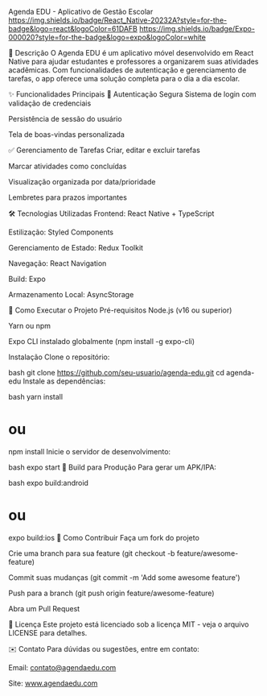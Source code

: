 Agenda EDU - Aplicativo de Gestão Escolar
https://img.shields.io/badge/React_Native-20232A?style=for-the-badge&logo=react&logoColor=61DAFB
https://img.shields.io/badge/Expo-000020?style=for-the-badge&logo=expo&logoColor=white

📝 Descrição
O Agenda EDU é um aplicativo móvel desenvolvido em React Native para ajudar estudantes e professores a organizarem suas atividades acadêmicas. Com funcionalidades de autenticação e gerenciamento de tarefas, o app oferece uma solução completa para o dia a dia escolar.

✨ Funcionalidades Principais
🔐 Autenticação Segura
Sistema de login com validação de credenciais

Persistência de sessão do usuário

Tela de boas-vindas personalizada

✅ Gerenciamento de Tarefas
Criar, editar e excluir tarefas

Marcar atividades como concluídas

Visualização organizada por data/prioridade

Lembretes para prazos importantes

🛠 Tecnologias Utilizadas
Frontend: React Native + TypeScript

Estilização: Styled Components

Gerenciamento de Estado: Redux Toolkit

Navegação: React Navigation

Build: Expo

Armazenamento Local: AsyncStorage

🚀 Como Executar o Projeto
Pré-requisitos
Node.js (v16 ou superior)

Yarn ou npm

Expo CLI instalado globalmente (npm install -g expo-cli)

Instalação
Clone o repositório:

bash
git clone https://github.com/seu-usuario/agenda-edu.git
cd agenda-edu
Instale as dependências:

bash
yarn install
# ou
npm install
Inicie o servidor de desenvolvimento:

bash
expo start
📱 Build para Produção
Para gerar um APK/IPA:

bash
expo build:android
# ou
expo build:ios
🤝 Como Contribuir
Faça um fork do projeto

Crie uma branch para sua feature (git checkout -b feature/awesome-feature)

Commit suas mudanças (git commit -m 'Add some awesome feature')

Push para a branch (git push origin feature/awesome-feature)

Abra um Pull Request

📄 Licença
Este projeto está licenciado sob a licença MIT - veja o arquivo LICENSE para detalhes.

✉️ Contato
Para dúvidas ou sugestões, entre em contato:

Email: contato@agendaedu.com

Site: www.agendaedu.com